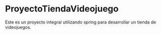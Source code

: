 # ProyectoTiendaVideojuego
Este es un proyecto integral utilizando spring para desarrollar un tienda de videojuegos.
